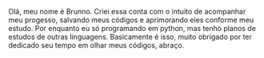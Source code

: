 Olá, meu nome é Brunno. Criei essa conta com o intuito de acompanhar meu progesso, salvando meus códigos e aprimorando eles conforme meu estudo.
Por enquanto eu só programando em python, mas tenho planos de estudos de outras linguagens.
Basicamente é isso, muito obrigado por ter dedicado seu tempo em olhar meus códigos, abraço.

